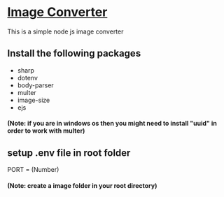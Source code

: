 # <u>Image Converter</u>
This is a simple node js image converter

## Install the following packages
- sharp
- dotenv
- body-parser
- multer
- image-size
- ejs
#### (Note: if you are in windows os then you might need to install "uuid" in order to work with multer) 

## setup .env file in root folder
 PORT = <your port number> (Number)

#### (Note: create a image folder in your root directory)
